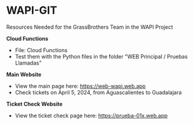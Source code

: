 # WAPI-GIT
Resources Needed for the GrassBrothers Team in the WAPI Project

**Cloud Functions**
- File: Cloud Functions
- Test them with the Python files in the folder "WEB Principal / Pruebas Llamadas"

**Main Website**
- View the main page here: https://web-wapi.web.app
- Check tickets on April 5, 2024, from Aguascalientes to Guadalajara

**Ticket Check Website**
- View the ticket check page here: https://prueba-01x.web.app
